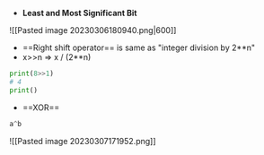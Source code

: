 
- **Least and Most Significant Bit**

![[Pasted image 20230306180940.png|600]]

- ==Right shift operator== is same as "integer division by 2**n"
- x>>n => x / (2**n)
```python
print(8>>1)
# 4
print()
```

- ==XOR==
```python
a^b
```
![[Pasted image 20230307171952.png]]

